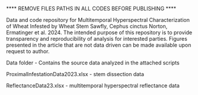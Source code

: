 **** REMOVE FILES PATHS IN ALL CODES BEFORE PUBLISHING ****

Data and code repository for Multitemporal Hyperspectral Characterization of Wheat Infested by Wheat Stem Sawfly, Cephus cinctus Norton, Ermatinger et al. 2024.
The intended purpose of this repository is to provide transparency and reproducibility of analysis for interested parties.  Figures presented in the article 
that are not data driven can be made available upon request to author.


Data folder -
  Contains the source data analyzed in the attached scripts
  
   ProximalInfestationData2023.xlsx - stem dissection data
  
   ReflectanceData23.xlsx - multitemporal hyperspectral reflectance data




